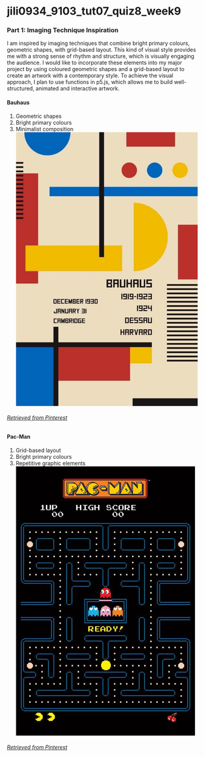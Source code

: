 # jili0934_9103_tut07_quiz8_week9
### Part 1: Imaging Technique Inspiration
I am inspired by imaging techniques that combine bright primary colours, geometric shapes, with grid-based layout. This kind of visual style provides me with a strong sense of rhythm and structure, which is visually engaging the audience. I would like to incorporate these elements into my major project by using coloured geometric shapes and a grid-based layout to create an artwork with a contemporary style. To achieve the visual approach, I plan to use functions in p5.js, which allows me to build well-structured, animated and interactive artwork.
#### Bauhaus
1. Geometric shapes
2. Bright primary colours
3. Minimalist composition
![An image of a bauhaus poster](readme_image/bauhaus_poster.jpg)
###### [Retrieved from Pinterest](https://au.pinterest.com/pin/4855512094371380/)

#### Pac-Man
1. Grid-based layout
2. Bright primary colours
3. Repetitive graphic elements
![An image of pac-man poster](readme_image/pac_man_poster.jpg)
###### [Retrieved from Pinterest](https://au.pinterest.com/pin/785385622533868384/)
